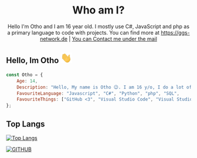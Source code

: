 <!-- You found this secret 👏 -->
<!--
    My secret things lol
    
    - I code more hours 
    - I am a gamer too 
    - I play Call of Duty Modern Warfare 2019, Call of Duty Modern Warfare 2, Call of Duty Black Ops 2 and Warzone ;-;
    - This readme.md is created using GitHub Codespaces 👀
-->
    
<h1 align="center">Who am I?</h1>
<p align="center">Hello I'm Otho and I am 16 year old. I mostly use C#, JavaScript and php as a primary language to code with projects. You can find more at <a href="https://ggs-network.de">https://ggs-network.de</a> | <a href="mailto: ggservices@ggs-network.de">You can Contact me under the mail</a></p>

## Hello, Im Otho <img src="WaveIcon.gif" width="30px">

```js
const Otho = {
    Age: 14,
    Description: "Hello, My name is Otho 😉. I am 16 y/o, I do a lot of programming outside of school...",
    FavouriteLanguage: "Javascript", "C#", "Python", "php", "SQL",
    FavouriteThings: ["GitHub <3", "Visual Studio Code", "Visual Studio 2019", "NodeJS", "MySQL"]
}; 
```

## Top Langs
[![Top Langs](https://github-readme-stats.vercel.app/api/top-langs/?username=ggs3rvic3s&layout=compact&theme=midnight-purple)](https://github.com/ggs3rvic3s)

[![GITHUB](https://img.shields.io/github/followers/ggs3rvic3s?label=GitHub&logo=github&style=flat)](https://github.com/ggs3rvic3s)  
